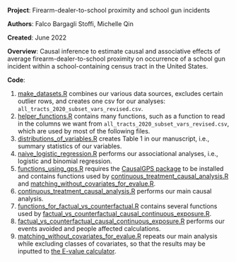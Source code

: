 **Project**: Firearm-dealer-to-school proximity and school gun incidents

**Authors**: Falco Bargagli Stoffi, Michelle Qin

**Created**: June 2022

**Overview**: Causal inference to estimate causal and associative effects of average firearm-dealer-to-school proximity on occurrence of a school gun incident within a school-containing census tract in the United States.

**Code**:
1. [make_datasets.R](https://github.com/NSAPH/firearm_store_proximity_school_shootings/blob/main/code/make_datasets.R) combines our various data sources, excludes certain outlier rows, and creates one csv for our analyses: `all_tracts_2020_subset_vars_revised.csv`.
2. [helper_functions.R](https://github.com/NSAPH/firearm_store_proximity_school_shootings/blob/main/code/helper_functions.R) contains many functions, such as a function to read in the columns we want from `all_tracts_2020_subset_vars_revised.csv`, which are used by most of the following files.
3. [distributions_of_variables.R](https://github.com/NSAPH/firearm_store_proximity_school_shootings/blob/main/code/distributions_of_variables.R) creates Table 1 in our manuscript, i.e., summary statistics of our variables.
4. [naive_logistic_regression.R](https://github.com/NSAPH/firearm_store_proximity_school_shootings/blob/main/code/naive_logistic_regression.R) performs our associational analyses, i.e., logistic and binomial regression.
5. [functions_using_gps.R](https://github.com/NSAPH/firearm_store_proximity_school_shootings/blob/main/code/functions_using_gps.R) requires the [CausalGPS package](https://github.com/cran/CausalGPS) to be installed and contains functions used by [continuous_treatment_causal_analysis.R](https://github.com/NSAPH/firearm_store_proximity_school_shootings/blob/main/code/continuous_treatment_causal_analysis.R) and [matching_without_covariates_for_evalue.R](https://github.com/NSAPH/firearm_store_proximity_school_shootings/blob/main/code/matching_without_covariates_for_evalue.R).
6. [continuous_treatment_causal_analysis.R](https://github.com/NSAPH/firearm_store_proximity_school_shootings/blob/main/code/continuous_treatment_causal_analysis.R) performs our main causal analysis.
7. [functions_for_factual_vs_counterfactual.R](https://github.com/NSAPH/firearm_store_proximity_school_shootings/blob/main/code/functions_for_factual_vs_counterfactual.R) contains several functions used by [factual_vs_counterfactual_causal_continuous_exposure.R](https://github.com/NSAPH/firearm_store_proximity_school_shootings/blob/main/code/factual_vs_counterfactual_causal_continuous_exposure.R).
8. [factual_vs_counterfactual_causal_continuous_exposure.R](https://github.com/NSAPH/firearm_store_proximity_school_shootings/blob/main/code/factual_vs_counterfactual_causal_continuous_exposure.R) performs our events avoided and people affected calculations.
9. [matching_without_covariates_for_evalue.R](https://github.com/NSAPH/firearm_store_proximity_school_shootings/blob/main/code/matching_without_covariates_for_evalue.R) repeats our main analysis while excluding classes of covariates, so that the results may be inputted to [the E-value calculator](https://www.evalue-calculator.com/evalue/).
